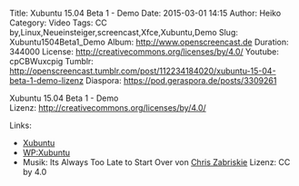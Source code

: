 Title: Xubuntu 15.04 Beta 1 - Demo
Date: 2015-03-01 14:15
Author: Heiko
Category: Video
Tags: CC by,Linux,Neueinsteiger,screencast,Xfce,Xubuntu,Demo
Slug: Xubuntu1504Beta1_Demo
Album: http://www.openscreencast.de
Duration: 344000
License: http://creativecommons.org/licenses/by/4.0/
Youtube: cpCBWuxcpig
Tumblr: http://openscreencast.tumblr.com/post/112234184020/xubuntu-15-04-beta-1-demo-lizenz
Diaspora: https://pod.geraspora.de/posts/3309261

Xubuntu 15.04 Beta 1 - Demo  
Lizenz: <http://creativecommons.org/licenses/by/4.0/>

Links:

  * [Xubuntu](http://xubuntu.org/ "Link zu xubuntu.org" )
  * [WP:Xubuntu](http://de.wikipedia.org/wiki/Xubuntu "Link zu wikipedia.org" )
  * Musik: Its Always Too Late to Start Over von [Chris Zabriskie](http://chriszabriskie.com/ "Link zu chriszabriskie.com" ) Lizenz: CC by 4.0

